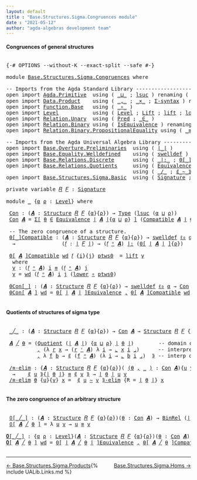 ```yaml
---
layout: default
title : "Base.Structures.Sigma.Congruences module"
date : "2021-05-12"
author: "agda-algebras development team"
---
```


#### <a id="congruences-of-general-structures">Congruences of general structures</a>

<pre class="Agda">

<a id="238" class="Symbol">{-#</a> <a id="242" class="Keyword">OPTIONS</a> <a id="250" class="Pragma">--without-K</a> <a id="262" class="Pragma">--exact-split</a> <a id="276" class="Pragma">--safe</a> <a id="283" class="Symbol">#-}</a>

<a id="288" class="Keyword">module</a> <a id="295" href="Base.Structures.Sigma.Congruences.html" class="Module">Base.Structures.Sigma.Congruences</a> <a id="329" class="Keyword">where</a>

<a id="336" class="Comment">-- Imports from the Agda Standard Library ------------------------------------------------</a>
<a id="427" class="Keyword">open</a> <a id="432" class="Keyword">import</a> <a id="439" href="Agda.Primitive.html" class="Module">Agda.Primitive</a>  <a id="455" class="Keyword">using</a> <a id="461" class="Symbol">(</a> <a id="463" href="Agda.Primitive.html#810" class="Primitive Operator">_⊔_</a> <a id="467" class="Symbol">;</a> <a id="469" href="Agda.Primitive.html#780" class="Primitive">lsuc</a> <a id="474" class="Symbol">)</a> <a id="476" class="Keyword">renaming</a> <a id="485" class="Symbol">(</a> <a id="487" href="Agda.Primitive.html#326" class="Primitive">Set</a> <a id="491" class="Symbol">to</a> <a id="494" class="Primitive">Type</a> <a id="499" class="Symbol">;</a> <a id="501" href="Agda.Primitive.html#764" class="Primitive">lzero</a> <a id="507" class="Symbol">to</a> <a id="510" class="Primitive">ℓ₀</a> <a id="513" class="Symbol">)</a>
<a id="515" class="Keyword">open</a> <a id="520" class="Keyword">import</a> <a id="527" href="Data.Product.html" class="Module">Data.Product</a>    <a id="543" class="Keyword">using</a> <a id="549" class="Symbol">(</a> <a id="551" href="Agda.Builtin.Sigma.html#236" class="InductiveConstructor Operator">_,_</a> <a id="555" class="Symbol">;</a> <a id="557" href="Data.Product.html#1167" class="Function Operator">_×_</a> <a id="561" class="Symbol">;</a> <a id="563" href="Data.Product.html#916" class="Function">Σ-syntax</a> <a id="572" class="Symbol">)</a> <a id="574" class="Keyword">renaming</a> <a id="583" class="Symbol">(</a> <a id="585" href="Agda.Builtin.Sigma.html#252" class="Field">proj₁</a> <a id="591" class="Symbol">to</a> <a id="594" class="Field">fst</a> <a id="598" class="Symbol">)</a>
<a id="600" class="Keyword">open</a> <a id="605" class="Keyword">import</a> <a id="612" href="Function.Base.html" class="Module">Function.Base</a>   <a id="628" class="Keyword">using</a> <a id="634" class="Symbol">(</a> <a id="636" href="Function.Base.html#1031" class="Function Operator">_∘_</a> <a id="640" class="Symbol">)</a>
<a id="642" class="Keyword">open</a> <a id="647" class="Keyword">import</a> <a id="654" href="Level.html" class="Module">Level</a>           <a id="670" class="Keyword">using</a> <a id="676" class="Symbol">(</a> <a id="678" href="Agda.Primitive.html#597" class="Postulate">Level</a> <a id="684" class="Symbol">;</a> <a id="686" href="Level.html#400" class="Record">Lift</a> <a id="691" class="Symbol">;</a> <a id="693" href="Level.html#457" class="InductiveConstructor">lift</a> <a id="698" class="Symbol">;</a> <a id="700" href="Level.html#470" class="Field">lower</a> <a id="706" class="Symbol">)</a>
<a id="708" class="Keyword">open</a> <a id="713" class="Keyword">import</a> <a id="720" href="Relation.Unary.html" class="Module">Relation.Unary</a>  <a id="736" class="Keyword">using</a> <a id="742" class="Symbol">(</a> <a id="744" href="Relation.Unary.html#1101" class="Function">Pred</a> <a id="749" class="Symbol">;</a> <a id="751" href="Relation.Unary.html#1523" class="Function Operator">_∈_</a> <a id="755" class="Symbol">)</a>
<a id="757" class="Keyword">open</a> <a id="762" class="Keyword">import</a> <a id="769" href="Relation.Binary.html" class="Module">Relation.Binary</a> <a id="785" class="Keyword">using</a> <a id="791" class="Symbol">(</a> <a id="793" href="Relation.Binary.Structures.html#1522" class="Record">IsEquivalence</a> <a id="807" class="Symbol">)</a> <a id="809" class="Keyword">renaming</a> <a id="818" class="Symbol">(</a> <a id="820" href="Relation.Binary.Core.html#882" class="Function">Rel</a> <a id="824" class="Symbol">to</a> <a id="827" class="Function">BinRel</a> <a id="834" class="Symbol">)</a>
<a id="836" class="Keyword">open</a> <a id="841" class="Keyword">import</a> <a id="848" href="Relation.Binary.PropositionalEquality.html" class="Module">Relation.Binary.PropositionalEquality</a> <a id="886" class="Keyword">using</a> <a id="892" class="Symbol">(</a> <a id="894" href="Agda.Builtin.Equality.html#151" class="Datatype Operator">_≡_</a> <a id="898" class="Symbol">)</a>

<a id="901" class="Comment">-- Imports from the Agda Universal Algebra Library ---------------------------------------</a>
<a id="992" class="Keyword">open</a> <a id="997" class="Keyword">import</a> <a id="1004" href="Base.Overture.Preliminaries.html" class="Module">Base.Overture.Preliminaries</a>  <a id="1033" class="Keyword">using</a> <a id="1039" class="Symbol">(</a> <a id="1041" href="Base.Overture.Preliminaries.html#4402" class="Function Operator">∣_∣</a> <a id="1045" class="Symbol">)</a>
<a id="1047" class="Keyword">open</a> <a id="1052" class="Keyword">import</a> <a id="1059" href="Base.Equality.Welldefined.html" class="Module">Base.Equality.Welldefined</a>    <a id="1088" class="Keyword">using</a> <a id="1094" class="Symbol">(</a> <a id="1096" href="Base.Equality.Welldefined.html#2671" class="Function">swelldef</a> <a id="1105" class="Symbol">)</a>
<a id="1107" class="Keyword">open</a> <a id="1112" class="Keyword">import</a> <a id="1119" href="Base.Relations.Discrete.html" class="Module">Base.Relations.Discrete</a>      <a id="1148" class="Keyword">using</a> <a id="1154" class="Symbol">(</a> <a id="1156" href="Base.Relations.Discrete.html#7006" class="Function Operator">_|:_</a> <a id="1161" class="Symbol">;</a> <a id="1163" href="Base.Relations.Discrete.html#4660" class="Function Operator">0[_]</a> <a id="1168" class="Symbol">)</a>
<a id="1170" class="Keyword">open</a> <a id="1175" class="Keyword">import</a> <a id="1182" href="Base.Relations.Quotients.html" class="Module">Base.Relations.Quotients</a>     <a id="1211" class="Keyword">using</a> <a id="1217" class="Symbol">(</a> <a id="1219" href="Base.Relations.Quotients.html#1836" class="Function">Equivalence</a> <a id="1231" class="Symbol">;</a> <a id="1233" href="Base.Relations.Quotients.html#5406" class="Function Operator">⟪_⟫</a> <a id="1237" class="Symbol">;</a> <a id="1239" href="Base.Relations.Quotients.html#5597" class="Function Operator">⌞_⌟</a> <a id="1243" class="Symbol">;</a> <a id="1245" href="Base.Relations.Quotients.html#7126" class="Function Operator">0[_]Equivalence</a> <a id="1261" class="Symbol">)</a>
                                         <a id="1304" class="Keyword">using</a> <a id="1310" class="Symbol">(</a> <a id="1312" href="Base.Relations.Quotients.html#5178" class="Function Operator">_/_</a> <a id="1316" class="Symbol">;</a> <a id="1318" href="Base.Relations.Quotients.html#7252" class="Function Operator">⟪_∼_⟫-elim</a> <a id="1329" class="Symbol">;</a> <a id="1331" href="Base.Relations.Quotients.html#5053" class="Function">Quotient</a> <a id="1340" class="Symbol">)</a>
<a id="1342" class="Keyword">open</a> <a id="1347" class="Keyword">import</a> <a id="1354" href="Base.Structures.Sigma.Basic.html" class="Module">Base.Structures.Sigma.Basic</a>  <a id="1383" class="Keyword">using</a> <a id="1389" class="Symbol">(</a> <a id="1391" href="Base.Structures.Sigma.Basic.html#1204" class="Function">Signature</a> <a id="1401" class="Symbol">;</a> <a id="1403" href="Base.Structures.Sigma.Basic.html#1365" class="Function">Structure</a> <a id="1413" class="Symbol">;</a> <a id="1415" href="Base.Structures.Sigma.Basic.html#2611" class="Function Operator">_ᵒ_</a> <a id="1419" class="Symbol">;</a> <a id="1421" href="Base.Structures.Sigma.Basic.html#2705" class="Function">Compatible</a> <a id="1432" class="Symbol">;</a> <a id="1434" href="Base.Structures.Sigma.Basic.html#2515" class="Function Operator">_ʳ_</a> <a id="1438" class="Symbol">)</a>

<a id="1441" class="Keyword">private</a> <a id="1449" class="Keyword">variable</a> <a id="1458" href="Base.Structures.Sigma.Congruences.html#1458" class="Generalizable">𝑅</a> <a id="1460" href="Base.Structures.Sigma.Congruences.html#1460" class="Generalizable">𝐹</a> <a id="1462" class="Symbol">:</a> <a id="1464" href="Base.Structures.Sigma.Basic.html#1204" class="Function">Signature</a>

<a id="1475" class="Keyword">module</a> <a id="1482" href="Base.Structures.Sigma.Congruences.html#1482" class="Module">_</a> <a id="1484" class="Symbol">{</a><a id="1485" href="Base.Structures.Sigma.Congruences.html#1485" class="Bound">α</a> <a id="1487" href="Base.Structures.Sigma.Congruences.html#1487" class="Bound">ρ</a> <a id="1489" class="Symbol">:</a> <a id="1491" href="Agda.Primitive.html#597" class="Postulate">Level</a><a id="1496" class="Symbol">}</a> <a id="1498" class="Keyword">where</a>

 <a id="1506" href="Base.Structures.Sigma.Congruences.html#1506" class="Function">Con</a> <a id="1510" class="Symbol">:</a> <a id="1512" class="Symbol">(</a><a id="1513" href="Base.Structures.Sigma.Congruences.html#1513" class="Bound">𝑨</a> <a id="1515" class="Symbol">:</a> <a id="1517" href="Base.Structures.Sigma.Basic.html#1365" class="Function">Structure</a> <a id="1527" href="Base.Structures.Sigma.Congruences.html#1458" class="Generalizable">𝑅</a> <a id="1529" href="Base.Structures.Sigma.Congruences.html#1460" class="Generalizable">𝐹</a> <a id="1531" class="Symbol">{</a><a id="1532" href="Base.Structures.Sigma.Congruences.html#1485" class="Bound">α</a><a id="1533" class="Symbol">}{</a><a id="1535" href="Base.Structures.Sigma.Congruences.html#1487" class="Bound">ρ</a><a id="1536" class="Symbol">})</a> <a id="1539" class="Symbol">→</a> <a id="1541" href="Base.Structures.Sigma.Congruences.html#494" class="Primitive">Type</a> <a id="1546" class="Symbol">(</a><a id="1547" href="Agda.Primitive.html#780" class="Primitive">lsuc</a> <a id="1552" class="Symbol">(</a><a id="1553" href="Base.Structures.Sigma.Congruences.html#1485" class="Bound">α</a> <a id="1555" href="Agda.Primitive.html#810" class="Primitive Operator">⊔</a> <a id="1557" href="Base.Structures.Sigma.Congruences.html#1487" class="Bound">ρ</a><a id="1558" class="Symbol">))</a>
 <a id="1562" href="Base.Structures.Sigma.Congruences.html#1506" class="Function">Con</a> <a id="1566" href="Base.Structures.Sigma.Congruences.html#1566" class="Bound">𝑨</a> <a id="1568" class="Symbol">=</a> <a id="1570" href="Data.Product.html#916" class="Function">Σ[</a> <a id="1573" href="Base.Structures.Sigma.Congruences.html#1573" class="Bound">θ</a> <a id="1575" href="Data.Product.html#916" class="Function">∈</a> <a id="1577" href="Base.Relations.Quotients.html#1836" class="Function">Equivalence</a> <a id="1589" href="Base.Overture.Preliminaries.html#4402" class="Function Operator">∣</a> <a id="1591" href="Base.Structures.Sigma.Congruences.html#1566" class="Bound">𝑨</a> <a id="1593" href="Base.Overture.Preliminaries.html#4402" class="Function Operator">∣</a><a id="1594" class="Symbol">{</a><a id="1595" href="Base.Structures.Sigma.Congruences.html#1485" class="Bound">α</a> <a id="1597" href="Agda.Primitive.html#810" class="Primitive Operator">⊔</a> <a id="1599" href="Base.Structures.Sigma.Congruences.html#1487" class="Bound">ρ</a><a id="1600" class="Symbol">}</a> <a id="1602" href="Data.Product.html#916" class="Function">]</a> <a id="1604" class="Symbol">(</a><a id="1605" href="Base.Structures.Sigma.Basic.html#2705" class="Function">Compatible</a> <a id="1616" href="Base.Structures.Sigma.Congruences.html#1566" class="Bound">𝑨</a> <a id="1618" href="Base.Overture.Preliminaries.html#4402" class="Function Operator">∣</a> <a id="1620" href="Base.Structures.Sigma.Congruences.html#1573" class="Bound">θ</a> <a id="1622" href="Base.Overture.Preliminaries.html#4402" class="Function Operator">∣</a><a id="1623" class="Symbol">)</a>

 <a id="1627" class="Comment">-- The zero congruence of a structure.</a>
 <a id="1667" href="Base.Structures.Sigma.Congruences.html#1667" class="Function Operator">0[_]Compatible</a> <a id="1682" class="Symbol">:</a> <a id="1684" class="Symbol">(</a><a id="1685" href="Base.Structures.Sigma.Congruences.html#1685" class="Bound">𝑨</a> <a id="1687" class="Symbol">:</a> <a id="1689" href="Base.Structures.Sigma.Basic.html#1365" class="Function">Structure</a> <a id="1699" href="Base.Structures.Sigma.Congruences.html#1458" class="Generalizable">𝑅</a> <a id="1701" href="Base.Structures.Sigma.Congruences.html#1460" class="Generalizable">𝐹</a> <a id="1703" class="Symbol">{</a><a id="1704" href="Base.Structures.Sigma.Congruences.html#1485" class="Bound">α</a><a id="1705" class="Symbol">}{</a><a id="1707" href="Base.Structures.Sigma.Congruences.html#1487" class="Bound">ρ</a><a id="1708" class="Symbol">})</a> <a id="1711" class="Symbol">→</a> <a id="1713" href="Base.Equality.Welldefined.html#2671" class="Function">swelldef</a> <a id="1722" href="Base.Structures.Sigma.Congruences.html#510" class="Primitive">ℓ₀</a> <a id="1725" href="Base.Structures.Sigma.Congruences.html#1485" class="Bound">α</a>
  <a id="1729" class="Symbol">→</a>               <a id="1745" class="Symbol">(</a><a id="1746" href="Base.Structures.Sigma.Congruences.html#1746" class="Bound">𝑓</a> <a id="1748" class="Symbol">:</a> <a id="1750" href="Base.Overture.Preliminaries.html#4402" class="Function Operator">∣</a> <a id="1752" href="Base.Structures.Sigma.Congruences.html#1460" class="Generalizable">𝐹</a> <a id="1754" href="Base.Overture.Preliminaries.html#4402" class="Function Operator">∣</a><a id="1755" class="Symbol">)</a> <a id="1757" class="Symbol">→</a> <a id="1759" class="Symbol">(</a><a id="1760" href="Base.Structures.Sigma.Congruences.html#1746" class="Bound">𝑓</a> <a id="1762" href="Base.Structures.Sigma.Basic.html#2611" class="Function Operator">ᵒ</a> <a id="1764" href="Base.Structures.Sigma.Congruences.html#1685" class="Bound">𝑨</a><a id="1765" class="Symbol">)</a> <a id="1767" href="Base.Relations.Discrete.html#7006" class="Function Operator">|:</a> <a id="1770" class="Symbol">(</a><a id="1771" href="Base.Relations.Discrete.html#4660" class="Function Operator">0[</a> <a id="1774" href="Base.Overture.Preliminaries.html#4402" class="Function Operator">∣</a> <a id="1776" href="Base.Structures.Sigma.Congruences.html#1685" class="Bound">𝑨</a> <a id="1778" href="Base.Overture.Preliminaries.html#4402" class="Function Operator">∣</a> <a id="1780" href="Base.Relations.Discrete.html#4660" class="Function Operator">]</a><a id="1781" class="Symbol">{</a><a id="1782" href="Base.Structures.Sigma.Congruences.html#1487" class="Bound">ρ</a><a id="1783" class="Symbol">})</a>

 <a id="1788" href="Base.Structures.Sigma.Congruences.html#1667" class="Function Operator">0[</a> <a id="1791" href="Base.Structures.Sigma.Congruences.html#1791" class="Bound">𝑨</a> <a id="1793" href="Base.Structures.Sigma.Congruences.html#1667" class="Function Operator">]Compatible</a> <a id="1805" href="Base.Structures.Sigma.Congruences.html#1805" class="Bound">wd</a> <a id="1808" href="Base.Structures.Sigma.Congruences.html#1808" class="Bound">𝑓</a> <a id="1810" class="Symbol">{</a><a id="1811" href="Base.Structures.Sigma.Congruences.html#1811" class="Bound">i</a><a id="1812" class="Symbol">}{</a><a id="1814" href="Base.Structures.Sigma.Congruences.html#1814" class="Bound">j</a><a id="1815" class="Symbol">}</a> <a id="1817" href="Base.Structures.Sigma.Congruences.html#1817" class="Bound">ptws0</a>  <a id="1824" class="Symbol">=</a> <a id="1826" href="Level.html#457" class="InductiveConstructor">lift</a> <a id="1831" href="Base.Structures.Sigma.Congruences.html#1843" class="Function">γ</a>
  <a id="1835" class="Keyword">where</a>
  <a id="1843" href="Base.Structures.Sigma.Congruences.html#1843" class="Function">γ</a> <a id="1845" class="Symbol">:</a> <a id="1847" class="Symbol">(</a><a id="1848" href="Base.Structures.Sigma.Congruences.html#1808" class="Bound">𝑓</a> <a id="1850" href="Base.Structures.Sigma.Basic.html#2611" class="Function Operator">ᵒ</a> <a id="1852" href="Base.Structures.Sigma.Congruences.html#1791" class="Bound">𝑨</a><a id="1853" class="Symbol">)</a> <a id="1855" href="Base.Structures.Sigma.Congruences.html#1811" class="Bound">i</a> <a id="1857" href="Agda.Builtin.Equality.html#151" class="Datatype Operator">≡</a> <a id="1859" class="Symbol">(</a><a id="1860" href="Base.Structures.Sigma.Congruences.html#1808" class="Bound">𝑓</a> <a id="1862" href="Base.Structures.Sigma.Basic.html#2611" class="Function Operator">ᵒ</a> <a id="1864" href="Base.Structures.Sigma.Congruences.html#1791" class="Bound">𝑨</a><a id="1865" class="Symbol">)</a> <a id="1867" href="Base.Structures.Sigma.Congruences.html#1814" class="Bound">j</a>
  <a id="1871" href="Base.Structures.Sigma.Congruences.html#1843" class="Function">γ</a> <a id="1873" class="Symbol">=</a> <a id="1875" href="Base.Structures.Sigma.Congruences.html#1805" class="Bound">wd</a> <a id="1878" class="Symbol">(</a><a id="1879" href="Base.Structures.Sigma.Congruences.html#1808" class="Bound">𝑓</a> <a id="1881" href="Base.Structures.Sigma.Basic.html#2611" class="Function Operator">ᵒ</a> <a id="1883" href="Base.Structures.Sigma.Congruences.html#1791" class="Bound">𝑨</a><a id="1884" class="Symbol">)</a> <a id="1886" href="Base.Structures.Sigma.Congruences.html#1811" class="Bound">i</a> <a id="1888" href="Base.Structures.Sigma.Congruences.html#1814" class="Bound">j</a> <a id="1890" class="Symbol">(</a><a id="1891" href="Level.html#470" class="Field">lower</a> <a id="1897" href="Function.Base.html#1031" class="Function Operator">∘</a> <a id="1899" href="Base.Structures.Sigma.Congruences.html#1817" class="Bound">ptws0</a><a id="1904" class="Symbol">)</a>

 <a id="1908" href="Base.Structures.Sigma.Congruences.html#1908" class="Function Operator">0Con[_]</a> <a id="1916" class="Symbol">:</a> <a id="1918" class="Symbol">(</a><a id="1919" href="Base.Structures.Sigma.Congruences.html#1919" class="Bound">𝑨</a> <a id="1921" class="Symbol">:</a> <a id="1923" href="Base.Structures.Sigma.Basic.html#1365" class="Function">Structure</a> <a id="1933" href="Base.Structures.Sigma.Congruences.html#1458" class="Generalizable">𝑅</a> <a id="1935" href="Base.Structures.Sigma.Congruences.html#1460" class="Generalizable">𝐹</a> <a id="1937" class="Symbol">{</a><a id="1938" href="Base.Structures.Sigma.Congruences.html#1485" class="Bound">α</a><a id="1939" class="Symbol">}{</a><a id="1941" href="Base.Structures.Sigma.Congruences.html#1487" class="Bound">ρ</a><a id="1942" class="Symbol">})</a> <a id="1945" class="Symbol">→</a> <a id="1947" href="Base.Equality.Welldefined.html#2671" class="Function">swelldef</a> <a id="1956" href="Base.Structures.Sigma.Congruences.html#510" class="Primitive">ℓ₀</a> <a id="1959" href="Base.Structures.Sigma.Congruences.html#1485" class="Bound">α</a> <a id="1961" class="Symbol">→</a> <a id="1963" href="Base.Structures.Sigma.Congruences.html#1506" class="Function">Con</a> <a id="1967" href="Base.Structures.Sigma.Congruences.html#1919" class="Bound">𝑨</a>
 <a id="1970" href="Base.Structures.Sigma.Congruences.html#1908" class="Function Operator">0Con[</a> <a id="1976" href="Base.Structures.Sigma.Congruences.html#1976" class="Bound">𝑨</a> <a id="1978" href="Base.Structures.Sigma.Congruences.html#1908" class="Function Operator">]</a> <a id="1980" href="Base.Structures.Sigma.Congruences.html#1980" class="Bound">wd</a> <a id="1983" class="Symbol">=</a> <a id="1985" href="Base.Relations.Quotients.html#7126" class="Function Operator">0[</a> <a id="1988" href="Base.Overture.Preliminaries.html#4402" class="Function Operator">∣</a> <a id="1990" href="Base.Structures.Sigma.Congruences.html#1976" class="Bound">𝑨</a> <a id="1992" href="Base.Overture.Preliminaries.html#4402" class="Function Operator">∣</a> <a id="1994" href="Base.Relations.Quotients.html#7126" class="Function Operator">]Equivalence</a> <a id="2007" href="Agda.Builtin.Sigma.html#236" class="InductiveConstructor Operator">,</a> <a id="2009" href="Base.Structures.Sigma.Congruences.html#1667" class="Function Operator">0[</a> <a id="2012" href="Base.Structures.Sigma.Congruences.html#1976" class="Bound">𝑨</a> <a id="2014" href="Base.Structures.Sigma.Congruences.html#1667" class="Function Operator">]Compatible</a> <a id="2026" href="Base.Structures.Sigma.Congruences.html#1980" class="Bound">wd</a>

</pre>


#### <a id="quotient-structures">Quotients of structures of sigma type</a>

<pre class="Agda">

 <a id="2134" href="Base.Structures.Sigma.Congruences.html#2134" class="Function Operator">_╱_</a> <a id="2138" class="Symbol">:</a> <a id="2140" class="Symbol">(</a><a id="2141" href="Base.Structures.Sigma.Congruences.html#2141" class="Bound">𝑨</a> <a id="2143" class="Symbol">:</a> <a id="2145" href="Base.Structures.Sigma.Basic.html#1365" class="Function">Structure</a> <a id="2155" href="Base.Structures.Sigma.Congruences.html#1458" class="Generalizable">𝑅</a> <a id="2157" href="Base.Structures.Sigma.Congruences.html#1460" class="Generalizable">𝐹</a> <a id="2159" class="Symbol">{</a><a id="2160" href="Base.Structures.Sigma.Congruences.html#1485" class="Bound">α</a><a id="2161" class="Symbol">}{</a><a id="2163" href="Base.Structures.Sigma.Congruences.html#1487" class="Bound">ρ</a><a id="2164" class="Symbol">})</a> <a id="2167" class="Symbol">→</a> <a id="2169" href="Base.Structures.Sigma.Congruences.html#1506" class="Function">Con</a> <a id="2173" href="Base.Structures.Sigma.Congruences.html#2141" class="Bound">𝑨</a> <a id="2175" class="Symbol">→</a> <a id="2177" href="Base.Structures.Sigma.Basic.html#1365" class="Function">Structure</a> <a id="2187" href="Base.Structures.Sigma.Congruences.html#1458" class="Generalizable">𝑅</a> <a id="2189" href="Base.Structures.Sigma.Congruences.html#1460" class="Generalizable">𝐹</a> <a id="2191" class="Symbol">{</a><a id="2192" href="Agda.Primitive.html#780" class="Primitive">lsuc</a> <a id="2197" class="Symbol">(</a><a id="2198" href="Base.Structures.Sigma.Congruences.html#1485" class="Bound">α</a> <a id="2200" href="Agda.Primitive.html#810" class="Primitive Operator">⊔</a> <a id="2202" href="Base.Structures.Sigma.Congruences.html#1487" class="Bound">ρ</a><a id="2203" class="Symbol">)}{</a><a id="2206" href="Base.Structures.Sigma.Congruences.html#1487" class="Bound">ρ</a><a id="2207" class="Symbol">}</a>

 <a id="2211" href="Base.Structures.Sigma.Congruences.html#2211" class="Bound">𝑨</a> <a id="2213" href="Base.Structures.Sigma.Congruences.html#2134" class="Function Operator">╱</a> <a id="2215" href="Base.Structures.Sigma.Congruences.html#2215" class="Bound">θ</a> <a id="2217" class="Symbol">=</a> <a id="2219" class="Symbol">(</a><a id="2220" href="Base.Relations.Quotients.html#5053" class="Function">Quotient</a> <a id="2229" class="Symbol">(</a><a id="2230" href="Base.Overture.Preliminaries.html#4402" class="Function Operator">∣</a> <a id="2232" href="Base.Structures.Sigma.Congruences.html#2211" class="Bound">𝑨</a> <a id="2234" href="Base.Overture.Preliminaries.html#4402" class="Function Operator">∣</a><a id="2235" class="Symbol">)</a> <a id="2237" class="Symbol">{</a><a id="2238" href="Base.Structures.Sigma.Congruences.html#1485" class="Bound">α</a> <a id="2240" href="Agda.Primitive.html#810" class="Primitive Operator">⊔</a> <a id="2242" href="Base.Structures.Sigma.Congruences.html#1487" class="Bound">ρ</a><a id="2243" class="Symbol">}</a> <a id="2245" href="Base.Overture.Preliminaries.html#4402" class="Function Operator">∣</a> <a id="2247" href="Base.Structures.Sigma.Congruences.html#2215" class="Bound">θ</a> <a id="2249" href="Base.Overture.Preliminaries.html#4402" class="Function Operator">∣</a><a id="2250" class="Symbol">)</a>        <a id="2259" class="Comment">-- domain of quotient structure</a>
          <a id="2301" href="Agda.Builtin.Sigma.html#236" class="InductiveConstructor Operator">,</a> <a id="2303" class="Symbol">(λ</a> <a id="2306" href="Base.Structures.Sigma.Congruences.html#2306" class="Bound">r</a> <a id="2308" href="Base.Structures.Sigma.Congruences.html#2308" class="Bound">x</a> <a id="2310" class="Symbol">→</a> <a id="2312" class="Symbol">(</a><a id="2313" href="Base.Structures.Sigma.Congruences.html#2306" class="Bound">r</a> <a id="2315" href="Base.Structures.Sigma.Basic.html#2515" class="Function Operator">ʳ</a> <a id="2317" href="Base.Structures.Sigma.Congruences.html#2211" class="Bound">𝑨</a><a id="2318" class="Symbol">)</a> <a id="2320" class="Symbol">λ</a> <a id="2322" href="Base.Structures.Sigma.Congruences.html#2322" class="Bound">i</a> <a id="2324" class="Symbol">→</a> <a id="2326" href="Base.Relations.Quotients.html#5597" class="Function Operator">⌞</a> <a id="2328" href="Base.Structures.Sigma.Congruences.html#2308" class="Bound">x</a> <a id="2330" href="Base.Structures.Sigma.Congruences.html#2322" class="Bound">i</a> <a id="2332" href="Base.Relations.Quotients.html#5597" class="Function Operator">⌟</a><a id="2333" class="Symbol">)</a>      <a id="2340" class="Comment">-- interpretation of relations</a>
          <a id="2381" href="Agda.Builtin.Sigma.html#236" class="InductiveConstructor Operator">,</a> <a id="2383" class="Symbol">λ</a> <a id="2385" href="Base.Structures.Sigma.Congruences.html#2385" class="Bound">f</a> <a id="2387" href="Base.Structures.Sigma.Congruences.html#2387" class="Bound">b</a> <a id="2389" class="Symbol">→</a> <a id="2391" href="Base.Relations.Quotients.html#5406" class="Function Operator">⟪</a> <a id="2393" class="Symbol">(</a><a id="2394" href="Base.Structures.Sigma.Congruences.html#2385" class="Bound">f</a> <a id="2396" href="Base.Structures.Sigma.Basic.html#2611" class="Function Operator">ᵒ</a> <a id="2398" href="Base.Structures.Sigma.Congruences.html#2211" class="Bound">𝑨</a><a id="2399" class="Symbol">)</a> <a id="2401" class="Symbol">(λ</a> <a id="2404" href="Base.Structures.Sigma.Congruences.html#2404" class="Bound">i</a> <a id="2406" class="Symbol">→</a> <a id="2408" href="Base.Relations.Quotients.html#5597" class="Function Operator">⌞</a> <a id="2410" href="Base.Structures.Sigma.Congruences.html#2387" class="Bound">b</a> <a id="2412" href="Base.Structures.Sigma.Congruences.html#2404" class="Bound">i</a> <a id="2414" href="Base.Relations.Quotients.html#5597" class="Function Operator">⌟</a><a id="2415" class="Symbol">)</a>  <a id="2418" href="Base.Relations.Quotients.html#5406" class="Function Operator">⟫</a> <a id="2420" class="Comment">-- interp of operations</a>

 <a id="2446" href="Base.Structures.Sigma.Congruences.html#2446" class="Function">/≡-elim</a> <a id="2454" class="Symbol">:</a> <a id="2456" class="Symbol">{</a><a id="2457" href="Base.Structures.Sigma.Congruences.html#2457" class="Bound">𝑨</a> <a id="2459" class="Symbol">:</a> <a id="2461" href="Base.Structures.Sigma.Basic.html#1365" class="Function">Structure</a> <a id="2471" href="Base.Structures.Sigma.Congruences.html#1458" class="Generalizable">𝑅</a> <a id="2473" href="Base.Structures.Sigma.Congruences.html#1460" class="Generalizable">𝐹</a> <a id="2475" class="Symbol">{</a><a id="2476" href="Base.Structures.Sigma.Congruences.html#1485" class="Bound">α</a><a id="2477" class="Symbol">}{</a><a id="2479" href="Base.Structures.Sigma.Congruences.html#1487" class="Bound">ρ</a><a id="2480" class="Symbol">}}(</a> <a id="2484" href="Base.Structures.Sigma.Congruences.html#2484" class="Symbol">(</a><a id="2485" href="Base.Structures.Sigma.Congruences.html#2485" class="Bound">θ</a> <a id="2487" href="Agda.Builtin.Sigma.html#236" class="InductiveConstructor Operator">,</a> <a id="2489" href="Base.Structures.Sigma.Congruences.html#2484" class="Symbol">_</a> <a id="2491" href="Base.Structures.Sigma.Congruences.html#2484" class="Symbol">)</a> <a id="2493" class="Symbol">:</a> <a id="2495" href="Base.Structures.Sigma.Congruences.html#1506" class="Function">Con</a> <a id="2499" href="Base.Structures.Sigma.Congruences.html#2457" class="Bound">𝑨</a><a id="2500" class="Symbol">){</a><a id="2502" href="Base.Structures.Sigma.Congruences.html#2502" class="Bound">u</a> <a id="2504" href="Base.Structures.Sigma.Congruences.html#2504" class="Bound">v</a> <a id="2506" class="Symbol">:</a> <a id="2508" href="Base.Overture.Preliminaries.html#4402" class="Function Operator">∣</a> <a id="2510" href="Base.Structures.Sigma.Congruences.html#2457" class="Bound">𝑨</a> <a id="2512" href="Base.Overture.Preliminaries.html#4402" class="Function Operator">∣</a><a id="2513" class="Symbol">}</a>
  <a id="2517" class="Symbol">→</a>    <a id="2522" href="Base.Relations.Quotients.html#5406" class="Function Operator">⟪</a> <a id="2524" href="Base.Structures.Sigma.Congruences.html#2502" class="Bound">u</a> <a id="2526" href="Base.Relations.Quotients.html#5406" class="Function Operator">⟫</a><a id="2527" class="Symbol">{</a><a id="2528" href="Base.Overture.Preliminaries.html#4402" class="Function Operator">∣</a> <a id="2530" href="Base.Structures.Sigma.Congruences.html#2485" class="Bound">θ</a> <a id="2532" href="Base.Overture.Preliminaries.html#4402" class="Function Operator">∣</a><a id="2533" class="Symbol">}</a> <a id="2535" href="Agda.Builtin.Equality.html#151" class="Datatype Operator">≡</a> <a id="2537" href="Base.Relations.Quotients.html#5406" class="Function Operator">⟪</a> <a id="2539" href="Base.Structures.Sigma.Congruences.html#2504" class="Bound">v</a> <a id="2541" href="Base.Relations.Quotients.html#5406" class="Function Operator">⟫</a> <a id="2543" class="Symbol">→</a> <a id="2545" href="Base.Overture.Preliminaries.html#4402" class="Function Operator">∣</a> <a id="2547" href="Base.Structures.Sigma.Congruences.html#2485" class="Bound">θ</a> <a id="2549" href="Base.Overture.Preliminaries.html#4402" class="Function Operator">∣</a> <a id="2551" href="Base.Structures.Sigma.Congruences.html#2502" class="Bound">u</a> <a id="2553" href="Base.Structures.Sigma.Congruences.html#2504" class="Bound">v</a>
 <a id="2556" href="Base.Structures.Sigma.Congruences.html#2446" class="Function">/≡-elim</a> <a id="2564" href="Base.Structures.Sigma.Congruences.html#2564" class="Bound">θ</a> <a id="2566" class="Symbol">{</a><a id="2567" href="Base.Structures.Sigma.Congruences.html#2567" class="Bound">u</a><a id="2568" class="Symbol">}{</a><a id="2570" href="Base.Structures.Sigma.Congruences.html#2570" class="Bound">v</a><a id="2571" class="Symbol">}</a> <a id="2573" href="Base.Structures.Sigma.Congruences.html#2573" class="Bound">x</a> <a id="2575" class="Symbol">=</a>  <a id="2578" href="Base.Relations.Quotients.html#7252" class="Function Operator">⟪</a> <a id="2580" href="Base.Structures.Sigma.Congruences.html#2567" class="Bound">u</a> <a id="2582" href="Base.Relations.Quotients.html#7252" class="Function Operator">∼</a> <a id="2584" href="Base.Structures.Sigma.Congruences.html#2570" class="Bound">v</a> <a id="2586" href="Base.Relations.Quotients.html#7252" class="Function Operator">⟫-elim</a> <a id="2593" class="Symbol">{</a><a id="2594" class="Argument">R</a> <a id="2596" class="Symbol">=</a> <a id="2598" href="Base.Overture.Preliminaries.html#4402" class="Function Operator">∣</a> <a id="2600" href="Base.Structures.Sigma.Congruences.html#2564" class="Bound">θ</a> <a id="2602" href="Base.Overture.Preliminaries.html#4402" class="Function Operator">∣</a><a id="2603" class="Symbol">}</a> <a id="2605" href="Base.Structures.Sigma.Congruences.html#2573" class="Bound">x</a>

</pre>

#### <a id="the-zero-congruence-of-an-arbitrary-structure">The zero congruence of an arbitrary structure</a>

<pre class="Agda">

 <a id="2745" href="Base.Structures.Sigma.Congruences.html#2745" class="Function Operator">𝟘[_╱_]</a> <a id="2752" class="Symbol">:</a> <a id="2754" class="Symbol">(</a><a id="2755" href="Base.Structures.Sigma.Congruences.html#2755" class="Bound">𝑨</a> <a id="2757" class="Symbol">:</a> <a id="2759" href="Base.Structures.Sigma.Basic.html#1365" class="Function">Structure</a> <a id="2769" href="Base.Structures.Sigma.Congruences.html#1458" class="Generalizable">𝑅</a> <a id="2771" href="Base.Structures.Sigma.Congruences.html#1460" class="Generalizable">𝐹</a> <a id="2773" class="Symbol">{</a><a id="2774" href="Base.Structures.Sigma.Congruences.html#1485" class="Bound">α</a><a id="2775" class="Symbol">}{</a><a id="2777" href="Base.Structures.Sigma.Congruences.html#1487" class="Bound">ρ</a><a id="2778" class="Symbol">})(</a><a id="2781" href="Base.Structures.Sigma.Congruences.html#2781" class="Bound">θ</a> <a id="2783" class="Symbol">:</a> <a id="2785" href="Base.Structures.Sigma.Congruences.html#1506" class="Function">Con</a> <a id="2789" href="Base.Structures.Sigma.Congruences.html#2755" class="Bound">𝑨</a><a id="2790" class="Symbol">)</a> <a id="2792" class="Symbol">→</a> <a id="2794" href="Base.Structures.Sigma.Congruences.html#827" class="Function">BinRel</a> <a id="2801" class="Symbol">(</a><a id="2802" href="Base.Overture.Preliminaries.html#4402" class="Function Operator">∣</a> <a id="2804" href="Base.Structures.Sigma.Congruences.html#2755" class="Bound">𝑨</a> <a id="2806" href="Base.Overture.Preliminaries.html#4402" class="Function Operator">∣</a> <a id="2808" href="Base.Relations.Quotients.html#5178" class="Function Operator">/</a> <a id="2810" class="Symbol">(</a><a id="2811" href="Base.Structures.Sigma.Congruences.html#594" class="Field">fst</a> <a id="2815" href="Base.Overture.Preliminaries.html#4402" class="Function Operator">∣</a> <a id="2817" href="Base.Structures.Sigma.Congruences.html#2781" class="Bound">θ</a> <a id="2819" href="Base.Overture.Preliminaries.html#4402" class="Function Operator">∣</a><a id="2820" class="Symbol">))</a> <a id="2823" class="Symbol">(</a><a id="2824" href="Agda.Primitive.html#780" class="Primitive">lsuc</a> <a id="2829" class="Symbol">(</a><a id="2830" href="Base.Structures.Sigma.Congruences.html#1485" class="Bound">α</a> <a id="2832" href="Agda.Primitive.html#810" class="Primitive Operator">⊔</a> <a id="2834" href="Base.Structures.Sigma.Congruences.html#1487" class="Bound">ρ</a><a id="2835" class="Symbol">))</a>
 <a id="2839" href="Base.Structures.Sigma.Congruences.html#2745" class="Function Operator">𝟘[</a> <a id="2842" href="Base.Structures.Sigma.Congruences.html#2842" class="Bound">𝑨</a> <a id="2844" href="Base.Structures.Sigma.Congruences.html#2745" class="Function Operator">╱</a> <a id="2846" href="Base.Structures.Sigma.Congruences.html#2846" class="Bound">θ</a> <a id="2848" href="Base.Structures.Sigma.Congruences.html#2745" class="Function Operator">]</a> <a id="2850" class="Symbol">=</a> <a id="2852" class="Symbol">λ</a> <a id="2854" href="Base.Structures.Sigma.Congruences.html#2854" class="Bound">u</a> <a id="2856" href="Base.Structures.Sigma.Congruences.html#2856" class="Bound">v</a> <a id="2858" class="Symbol">→</a> <a id="2860" href="Base.Structures.Sigma.Congruences.html#2854" class="Bound">u</a> <a id="2862" href="Agda.Builtin.Equality.html#151" class="Datatype Operator">≡</a> <a id="2864" href="Base.Structures.Sigma.Congruences.html#2856" class="Bound">v</a>

<a id="𝟎[_╱_]"></a><a id="2867" href="Base.Structures.Sigma.Congruences.html#2867" class="Function Operator">𝟎[_╱_]</a> <a id="2874" class="Symbol">:</a> <a id="2876" class="Symbol">{</a><a id="2877" href="Base.Structures.Sigma.Congruences.html#2877" class="Bound">α</a> <a id="2879" href="Base.Structures.Sigma.Congruences.html#2879" class="Bound">ρ</a> <a id="2881" class="Symbol">:</a> <a id="2883" href="Agda.Primitive.html#597" class="Postulate">Level</a><a id="2888" class="Symbol">}(</a><a id="2890" href="Base.Structures.Sigma.Congruences.html#2890" class="Bound">𝑨</a> <a id="2892" class="Symbol">:</a> <a id="2894" href="Base.Structures.Sigma.Basic.html#1365" class="Function">Structure</a> <a id="2904" href="Base.Structures.Sigma.Congruences.html#1458" class="Generalizable">𝑅</a> <a id="2906" href="Base.Structures.Sigma.Congruences.html#1460" class="Generalizable">𝐹</a> <a id="2908" class="Symbol">{</a><a id="2909" href="Base.Structures.Sigma.Congruences.html#2877" class="Bound">α</a><a id="2910" class="Symbol">}{</a><a id="2912" href="Base.Structures.Sigma.Congruences.html#2879" class="Bound">ρ</a><a id="2913" class="Symbol">})(</a><a id="2916" href="Base.Structures.Sigma.Congruences.html#2916" class="Bound">θ</a> <a id="2918" class="Symbol">:</a> <a id="2920" href="Base.Structures.Sigma.Congruences.html#1506" class="Function">Con</a> <a id="2924" href="Base.Structures.Sigma.Congruences.html#2890" class="Bound">𝑨</a><a id="2925" class="Symbol">)</a> <a id="2927" class="Symbol">→</a> <a id="2929" href="Base.Equality.Welldefined.html#2671" class="Function">swelldef</a> <a id="2938" href="Base.Structures.Sigma.Congruences.html#510" class="Primitive">ℓ₀</a> <a id="2941" class="Symbol">(</a><a id="2942" href="Agda.Primitive.html#780" class="Primitive">lsuc</a> <a id="2947" class="Symbol">(</a><a id="2948" href="Base.Structures.Sigma.Congruences.html#2877" class="Bound">α</a> <a id="2950" href="Agda.Primitive.html#810" class="Primitive Operator">⊔</a> <a id="2952" href="Base.Structures.Sigma.Congruences.html#2879" class="Bound">ρ</a><a id="2953" class="Symbol">))</a> <a id="2956" class="Symbol">→</a> <a id="2958" href="Base.Structures.Sigma.Congruences.html#1506" class="Function">Con</a> <a id="2962" class="Symbol">(</a><a id="2963" href="Base.Structures.Sigma.Congruences.html#2890" class="Bound">𝑨</a> <a id="2965" href="Base.Structures.Sigma.Congruences.html#2134" class="Function Operator">╱</a> <a id="2967" href="Base.Structures.Sigma.Congruences.html#2916" class="Bound">θ</a><a id="2968" class="Symbol">)</a>
<a id="2970" href="Base.Structures.Sigma.Congruences.html#2867" class="Function Operator">𝟎[</a> <a id="2973" href="Base.Structures.Sigma.Congruences.html#2973" class="Bound">𝑨</a> <a id="2975" href="Base.Structures.Sigma.Congruences.html#2867" class="Function Operator">╱</a> <a id="2977" href="Base.Structures.Sigma.Congruences.html#2977" class="Bound">θ</a> <a id="2979" href="Base.Structures.Sigma.Congruences.html#2867" class="Function Operator">]</a> <a id="2981" href="Base.Structures.Sigma.Congruences.html#2981" class="Bound">wd</a> <a id="2984" class="Symbol">=</a> <a id="2986" href="Base.Relations.Quotients.html#7126" class="Function Operator">0[</a> <a id="2989" href="Base.Overture.Preliminaries.html#4402" class="Function Operator">∣</a> <a id="2991" href="Base.Structures.Sigma.Congruences.html#2973" class="Bound">𝑨</a> <a id="2993" href="Base.Structures.Sigma.Congruences.html#2134" class="Function Operator">╱</a> <a id="2995" href="Base.Structures.Sigma.Congruences.html#2977" class="Bound">θ</a> <a id="2997" href="Base.Overture.Preliminaries.html#4402" class="Function Operator">∣</a> <a id="2999" href="Base.Relations.Quotients.html#7126" class="Function Operator">]Equivalence</a> <a id="3012" href="Agda.Builtin.Sigma.html#236" class="InductiveConstructor Operator">,</a> <a id="3014" href="Base.Structures.Sigma.Congruences.html#1667" class="Function Operator">0[</a> <a id="3017" href="Base.Structures.Sigma.Congruences.html#2973" class="Bound">𝑨</a> <a id="3019" href="Base.Structures.Sigma.Congruences.html#2134" class="Function Operator">╱</a> <a id="3021" href="Base.Structures.Sigma.Congruences.html#2977" class="Bound">θ</a> <a id="3023" href="Base.Structures.Sigma.Congruences.html#1667" class="Function Operator">]Compatible</a> <a id="3035" href="Base.Structures.Sigma.Congruences.html#2981" class="Bound">wd</a>

</pre>

--------------------------------

<span style="float:left;">[← Base.Structures.Sigma.Products](Base.Structures.Sigma.Products.html)</span>
<span style="float:right;">[Base.Structures.Sigma.Homs →](Base.Structures.Sigma.Homs.html)</span>

{% include UALib.Links.md %}
